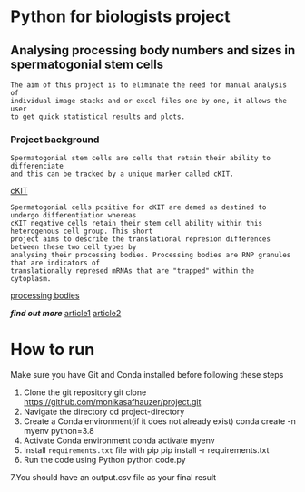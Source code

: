 # Python for biologists project 
## Analysing processing body numbers and sizes in spermatogonial stem cells
    The aim of this project is to eliminate the need for manual analysis of
    individual image stacks and or excel files one by one, it allows the user 
    to get quick statistical results and plots.
### Project background
    Spermatogonial stem cells are cells that retain their ability to differenciate 
    and this can be tracked by a unique marker called cKIT.
    
 [cKIT](https://en.wikipedia.org/wiki/KIT_(gene))
 
    Spermatogonial cells positive for cKIT are demed as destined to undergo differentiation whereas
    cKIT negative cells retain their stem cell ability within this heterogenous cell group. This short 
    project aims to describe the translational represion differences between these two cell types by 
    analysing their processing bodies. Processing bodies are RNP granules that are indicators of 
    translationally represed mRNAs that are "trapped" within the cytoplasm.  
    
[processing bodies](https://pubs.acs.org/doi/10.1021/acs.biochem.7b01162)

***find out more***
[article1](https://www.frontiersin.org/articles/10.3389/fendo.2022.895528/full)
[article2](https://www.mdpi.com/2073-4409/9/3/745)

# How to run
Make sure you have Git and Conda installed before following these steps

1. Clone the git repository
    git clone https://github.com/monikasafhauzer/project.git
3. Navigate the directory
    cd project-directory
4. Create a Conda environment(if it does not already exist)
    conda create -n myenv python=3.8
5. Activate Conda environment
    conda activate myenv
6. Install `requirements.txt` file with pip
    pip install -r requirements.txt
7. Run the code using Python
    python code.py
   
7.You should have an output.csv file as your final result

